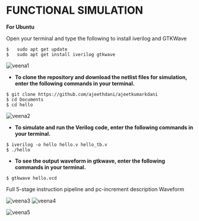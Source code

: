 # FUNCTIONAL SIMULATION
**For Ubuntu**

 Open your terminal and type the following to install iverilog and GTKWave
 ```
 $   sudo apt get update
 $   sudo apt get install iverilog gtkwave
 ```

![veena1](https://github.com/Veena-04/veena/assets/145828292/6ea9f733-d413-4ccd-9010-dba74838af65)



- **To clone the repository and download the netlist files for simulation, enter the following commands in your terminal.**

 ```
 $ git clone https://github.com/ajeethdani/ajeetkumarkdani
 $ cd Documents
 $ cd hello
```
![veena2](https://github.com/Veena-04/veena/assets/145828292/e72b794e-6ecc-4088-ad3d-f0239f20bfbe)

- **To simulate and run the Verilog code, enter the following commands in your terminal.**

```
$ iverilog -o hello hello.v hello_tb.v
$ ./hello
```



- **To see the output waveform in gtkwave, enter the following commands in your terminal.**

`$ gtkwave hello.vcd`



  Full 5-stage instruction pipeline and pc-increment description Waveform
  
![veena3](https://github.com/Veena-04/veena/assets/145828292/0d7dc2c9-929f-4ec0-8932-09bd9713f3df)
![veena4](https://github.com/Veena-04/veena/assets/145828292/69a41084-ae52-4067-9fd9-662f03d60918)

![veena5](https://github.com/Veena-04/veena/assets/145828292/b347f214-969c-4c9a-8aee-44bc82bca118)





